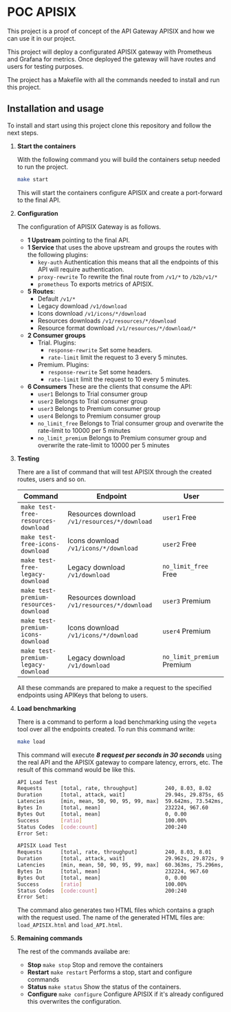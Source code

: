# POC APISIX

This project is a proof of concept of the API Gateway APISIX and how we can use it in our project.

This project will deploy a configurated APISIX gateway with Prometheus and Grafana for metrics. Once deployed the gateway will have routes and users for testing purposes.

The project has a Makefile with all the commands needed to install and run this project.

## Installation and usage

To install and start using this project clone this repository and follow the next steps.

1. **Start the containers** 
    
    With the following command you will build the containers setup needed to run the project.

    ```bash
    make start
    ```
    This will start the containers configure APISIX and create a port-forward to the final API.
2. **Configuration**
    
    The configuration of APISIX Gateway is as follows.
    - **1 Upstream** pointing to the final API.
    - **1 Service** that uses the above upstream and groups the routes with the following plugins:
        - `key-auth` Authentication this means that all the endpoints of this API will require authentication.
        - `proxy-rewrite` To rewrite the final route from `/v1/*` to `/b2b/v1/*`
        - `prometheus` To exports metrics of APISIX.
    - **5 Routes**:
        - Default `/v1/*`
        - Legacy download `/v1/download`
        - Icons download `/v1/icons/*/download`
        - Resources downloads `/v1/resources/*/download`
        - Resource format download `/v1/resources/*/download/*`
    - **2 Consumer groups**
        - Trial. Plugins: 
            - `response-rewrite` Set some headers.
            - `rate-limit` limit the request to 3 every 5 minutes.
        - Premium. Plugins:
            - `response-rewrite` Set some headers.
            - `rate-limit` limit the request to 10 every 5 minutes.
    - **6 Consumers** These are the clients that consume the API:
        - `user1` Belongs to Trial consumer group
        - `user2` Belongs to Trial consumer group
        - `user3` Belongs to Premium consumer group
        - `user4` Belongs to Premium consumer group
        - `no_limit_free` Belongs to Trial consumer group and overwrite the rate-limit to 10000 per 5 minutes 
        - `no_limit_premium` Belongs to Premium consumer group and overwrite the rate-limit to 10000 per 5 minutes
      

3. **Testing**
    
    There are a list of command that will test APISIX through the created routes, users and so on.

    | Command                                | Endpoint                                      | User                       |
    |----------------------------------------|-----------------------------------------------|----------------------------|
    | `make test-free-resources-download`    | Resources download `/v1/resources/*/download` | `user1` Free               |
    | `make test-free-icons-download`        | Icons download `/v1/icons/*/download`         | `user2` Free               |
    | `make test-free-legacy-download`       | Legacy download `/v1/download`        | `no_limit_free` Free       |
    | `make test-premium-resources-download` | Resources download `/v1/resources/*/download`     | `user3` Premium            |
    | `make test-premium-icons-download`     | Icons download `/v1/icons/*/download`         | `user4` Premium            |
    | `make test-premium-legacy-download`    | Legacy download `/v1/download`        | `no_limit_premium` Premium |

    All these commands are prepared to make a request to the specified endpoints using APIKeys that belong to users.

4. **Load benchmarking**

    There is a command to perform a load benchmarking using the `vegeta` tool over all the endpoints created. To run this command write:
    ```bash
    make load
    ```
   
    This command will execute ***8 request per seconds in 30 seconds*** using the real API and the APISIX gateway to compare latency, errors, etc. The result of this command would be like this.

    ```bash
    API Load Test
    Requests      [total, rate, throughput]         240, 8.03, 8.02
    Duration      [total, attack, wait]             29.94s, 29.875s, 65.228ms
    Latencies     [min, mean, 50, 90, 95, 99, max]  59.642ms, 73.542ms, 72.134ms, 83.115ms, 87.305ms, 109.075ms, 115.342ms
    Bytes In      [total, mean]                     232224, 967.60
    Bytes Out     [total, mean]                     0, 0.00
    Success       [ratio]                           100.00%
    Status Codes  [code:count]                      200:240  
    Error Set:
   
    APISIX Load Test
    Requests      [total, rate, throughput]         240, 8.03, 8.01
    Duration      [total, attack, wait]             29.962s, 29.872s, 90.6ms
    Latencies     [min, mean, 50, 90, 95, 99, max]  60.363ms, 75.296ms, 73.544ms, 87.259ms, 91.979ms, 110.878ms, 121.187ms
    Bytes In      [total, mean]                     232224, 967.60
    Bytes Out     [total, mean]                     0, 0.00
    Success       [ratio]                           100.00%
    Status Codes  [code:count]                      200:240  
    Error Set:
    ```
   
    The command also generates two HTML files which contains a graph with the request used. The name of the generated HTML files are: `load_APISIX.html` and `load_API.html`.


5. **Remaining commands**

    The rest of the commands availabe are:
    - **Stop** `make stop` Stop and remove the containers
    - **Restart** `make restart` Performs a stop, start and configure commands
    - **Status** `make status` Show the status of the containers.
    - **Configure** `make configure` Configure APISIX if it's already configured this overwrites the configuration.